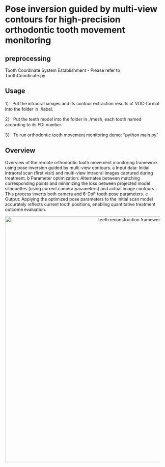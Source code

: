 # Pose inversion guided by multi-view contours for high-precision orthodontic tooth movement monitoring

## preprocessing
Tooth Coordinate System Establishment - Please refer to ToothCoordinate.py

## Usage
1） Put the intraoral iamges and its contour extraction results of VOC-format into the folder in ./label.

2） Put the teeth model into the folder in ./mesh,  each tooth named according to its FDI number.

3） To run orthodontic tooth movement monitoring demo: "python main.py"

## Overview
Overview of the remote orthodontic tooth movement monitoring framework using pose inversion guided by multi-view contours. a Input data: Initial intraoral scan (first visit) and multi-view intraoral images captured during treatment. b Parameter optimization: Alternates between matching corresponding points and minimizing the loss between projected model silhouettes (using current camera parameters) and actual image contours. This process inverts both camera and 6-DoF tooth pose parameters. c Output: Applying the optimized pose parameters to the initial scan model accurately reflects current tooth positions, enabling quantitative treatment outcome evaluation.
<p align="center">
    <img src=".\demo\assets\teeth_reconstruction_framework.png" alt="teeth reconstruction framework" width="800"/>
</p>
